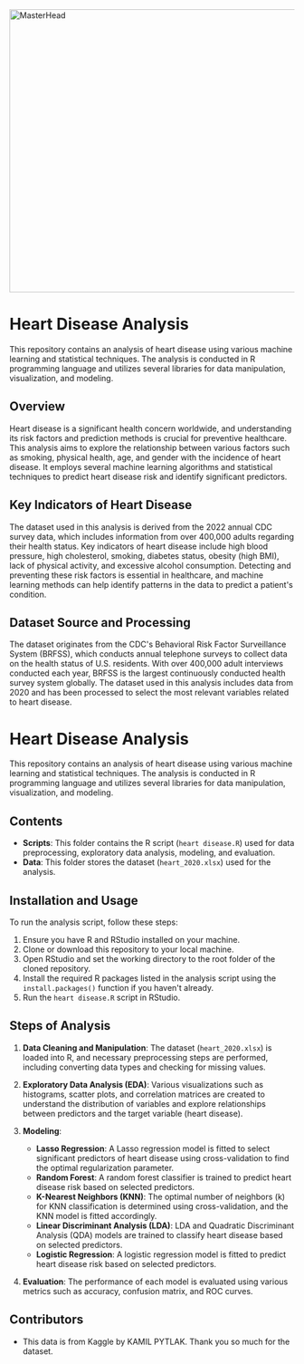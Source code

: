 <img src="https://i.pinimg.com/originals/be/91/28/be9128d7793328687beefe59b5062c0e.gif" alt="MasterHead" width="1000" height="500">

# Heart Disease Analysis

This repository contains an analysis of heart disease using various machine learning and statistical techniques. The analysis is conducted in R programming language and utilizes several libraries for data manipulation, visualization, and modeling.

## Overview

Heart disease is a significant health concern worldwide, and understanding its risk factors and prediction methods is crucial for preventive healthcare. This analysis aims to explore the relationship between various factors such as smoking, physical health, age, and gender with the incidence of heart disease. It employs several machine learning algorithms and statistical techniques to predict heart disease risk and identify significant predictors.

## Key Indicators of Heart Disease

The dataset used in this analysis is derived from the 2022 annual CDC survey data, which includes information from over 400,000 adults regarding their health status. Key indicators of heart disease include high blood pressure, high cholesterol, smoking, diabetes status, obesity (high BMI), lack of physical activity, and excessive alcohol consumption. Detecting and preventing these risk factors is essential in healthcare, and machine learning methods can help identify patterns in the data to predict a patient's condition.

## Dataset Source and Processing

The dataset originates from the CDC's Behavioral Risk Factor Surveillance System (BRFSS), which conducts annual telephone surveys to collect data on the health status of U.S. residents. With over 400,000 adult interviews conducted each year, BRFSS is the largest continuously conducted health survey system globally. The dataset used in this analysis includes data from 2020 and has been processed to select the most relevant variables related to heart disease.

# Heart Disease Analysis

This repository contains an analysis of heart disease using various machine learning and statistical techniques. The analysis is conducted in R programming language and utilizes several libraries for data manipulation, visualization, and modeling.

## Contents

- **Scripts**: This folder contains the R script (`heart disease.R`) used for data preprocessing, exploratory data analysis, modeling, and evaluation.
- **Data**: This folder stores the dataset (`heart_2020.xlsx`) used for the analysis.

## Installation and Usage

To run the analysis script, follow these steps:

1. Ensure you have R and RStudio installed on your machine.
2. Clone or download this repository to your local machine.
3. Open RStudio and set the working directory to the root folder of the cloned repository.
4. Install the required R packages listed in the analysis script using the `install.packages()` function if you haven't already.
5. Run the `heart disease.R` script in RStudio.

## Steps of Analysis

1. **Data Cleaning and Manipulation**: The dataset (`heart_2020.xlsx`) is loaded into R, and necessary preprocessing steps are performed, including converting data types and checking for missing values.

2. **Exploratory Data Analysis (EDA)**: Various visualizations such as histograms, scatter plots, and correlation matrices are created to understand the distribution of variables and explore relationships between predictors and the target variable (heart disease).

3. **Modeling**:
   - **Lasso Regression**: A Lasso regression model is fitted to select significant predictors of heart disease using cross-validation to find the optimal regularization parameter.
   - **Random Forest**: A random forest classifier is trained to predict heart disease risk based on selected predictors.
   - **K-Nearest Neighbors (KNN)**: The optimal number of neighbors (k) for KNN classification is determined using cross-validation, and the KNN model is fitted accordingly.
   - **Linear Discriminant Analysis (LDA)**: LDA and Quadratic Discriminant Analysis (QDA) models are trained to classify heart disease based on selected predictors.
   - **Logistic Regression**: A logistic regression model is fitted to predict heart disease risk based on selected predictors.

4. **Evaluation**: The performance of each model is evaluated using various metrics such as accuracy, confusion matrix, and ROC curves.

## Contributors

- This data is from Kaggle by KAMIL PYTLAK. Thank you so much for the dataset.
